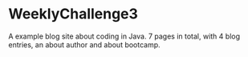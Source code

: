 # WeeklyChallenge3
A example blog site about coding in Java. 7 pages in total, with 4 blog entries, an about author and about bootcamp.
